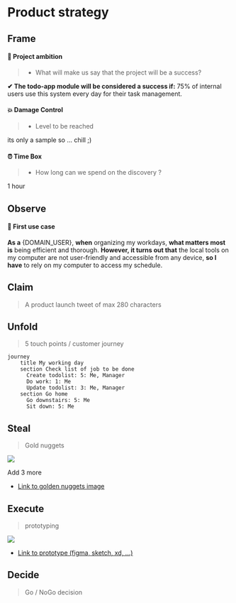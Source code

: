 # Product strategy

## Frame

#### 🎯 Project ambition

> * What will make us say that the project will be a success?

**✔ The todo-app module will be considered a success if:** 
75% of internal users use this system every day for their task management.

#### 💥 Damage Control

> * Level to be reached

its only a sample so ... chill ;)

#### ⏰ Time Box

> * How long can we spend on the discovery ?

1 hour

## Observe

#### 🥸 First use case

**As a** {DOMAIN_USER},
**when** organizing my workdays,
**what matters most is** being efficient and thorough.
**However, it turns out that** the local tools on my computer are not user-friendly and accessible from any device, 
**so I have** to rely on my computer to access my schedule.

## Claim

> A product launch tweet of max 280 characters

## Unfold

> 5 touch points / customer journey

```mermaid
journey
    title My working day
    section Check list of job to be done
      Create todolist: 5: Me, Manager
      Do work: 1: Me
      Update todolist: 3: Me, Manager
    section Go home
      Go downstairs: 5: Me
      Sit down: 5: Me
```

## Steal

> Gold nuggets

![](https://images.ctfassets.net/lzny33ho1g45/65lKBKLDgTQiHQCIvYtoge/1a4596f33a8f56db421948dc338a3bf8/image11.png?w=1400)

Add 3 more

- [Link to golden nuggets image]()

## Execute

> prototyping

![](https://d3mm2s9r15iqcv.cloudfront.net/en/wp-content/uploads/old-blog-uploads/mid-fidelity-wireframe-for-a-mobile-app-1.jpg)

- [Link to prototype (figma, sketch, xd, ...)]()

## Decide

> Go / NoGo decision
